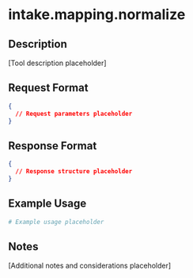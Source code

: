 <!--

# CTB Metadata
# Generated: 2025-10-23T14:32:38.721451
# CTB Version: 1.3.3
# Division: System Infrastructure
# Category: infrastructure
# Compliance: 100%
# HEIR ID: HEIR-2025-10-SYS-INFRAS-01

-->

# intake.mapping.normalize

## Description
[Tool description placeholder]

## Request Format
```json
{
  // Request parameters placeholder
}
```

## Response Format
```json
{
  // Response structure placeholder
}
```

## Example Usage
```bash
# Example usage placeholder
```

## Notes
[Additional notes and considerations placeholder]
